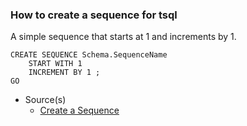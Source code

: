 ### How to create a sequence for tsql

A simple sequence that starts at 1 and increments by 1.

```
CREATE SEQUENCE Schema.SequenceName  
    START WITH 1  
    INCREMENT BY 1 ;  
GO  
```

- Source(s)
  - [Create a Sequence](https://docs.microsoft.com/en-us/sql/t-sql/statements/create-sequence-transact-sql?view=sql-server-2017)
